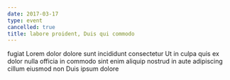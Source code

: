 ```yaml
---
date: 2017-03-17
type: event
cancelled: true
title: labore proident, Duis qui commodo
---
```

fugiat Lorem dolor dolore sunt incididunt consectetur Ut in culpa quis ex dolor nulla officia in commodo sint enim aliquip nostrud in aute adipiscing cillum eiusmod non Duis ipsum dolore